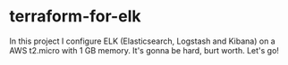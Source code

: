 # terraform-for-elk
In this project I configure ELK (Elasticsearch, Logstash and Kibana) on a AWS t2.micro with 1 GB memory. It's gonna be hard, burt worth. Let's go!
